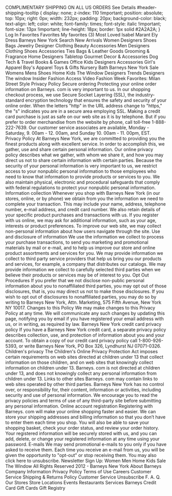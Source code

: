 COMPLIMENTARY SHIPPING ON ALL US ORDERS See Details #header-shipping-tooltip { display: none; z-index: 110 !important; position: absolute; top: 10px; right: 0px; width: 232px; padding: 20px; background-color: black; text-align: left; color: white; font-family: times; font-style: italic !important; font-size: 13px !important; line-height: 18px; border: 1px solid #2A2A2A; } Log In Favorites Favorites My favorites (3) Most Loved Isabel Marant Ely Dress Barneys New York Search New Arrivals Women Designers Shoes Bags Jewelry Designer Clothing Beauty Accessories Men Designers Clothing Shoes Accessories Ties Bags & Leather Goods Grooming & Fragrance Home Designers Tabletop Gourmet Decor & Accessories Dog Tech & Travel Books & Games Office Kids Designers Accessories Girl's Apparel Boy's Apparel Toys & Gifts Nursery Bath Barneys New York Sale Womens Mens Shoes Home Kids The Window Designers Trends Designers The window Insider Fashion Access Video Fashion Week Favorites: Milan Street Style Privacy Policy Secure ordering Protecting your online order information on Barneys. com is very important to us. In our shopping checkout process, we use Secure Socket Layering (SSL), the industry-standard encryption technology that ensures the safety and security of your online order. When the letters "http" in the URL address change to "https," the "s" indicates you are in a secure area employing SSL. Making a credit card purchase is just as safe on our web site as it is by telephone. But if you prefer to order merchandise from the website by phone, call toll-free 1-888-222-7639. Our customer service associates are available, Monday - Saturday, 9. 00am - 12. 00am, and Sunday 10. 00am - 11. 00pm, EST. Privacy Policy At Barneys New York, we are committed to providing you the finest products along with excellent service. In order to accomplish this, we gather, use and share certain personal information. Our online privacy policy describes what we gather, with whom we share it, and how you may direct us not to share certain information with certain parties. Because the security of your personal information is very important to us, we restrict access to your nonpublic personal information to those employees who need to know that information to provide products or services to you. We also maintain physical, electronic and procedural safeguards that comply with federal regulations to protect your nonpublic personal information. Information collection Whenever you shop with Barneys New York (in our stores, online, or by phone) we obtain from you the information we need to complete your transaction. This may include your name, address, telephone number, e-mail address, and credit card number. We also retain details of your specific product purchases and transactions with us. If you register with us online, we may ask for additional information, such as your age, interests or product preferences. To improve our web site, we may collect non-personal information about how users navigate through the site. Use and disclosure of information We use the information we collect to process your purchase transactions, to send you marketing and promotional materials by mail or e-mail, and to help us improve our store and online product assortments and services for you. We may provide information we collect to third party service providers that help us bring you our products and services, for example, a company that distributes our catalogs. We may provide information we collect to carefully selected third parties when we believe their products or services may be of interest to you. Opt Out Procedures If you prefer that we not disclose non-public personal information about you to nonaffiliated third parties, you may opt out of those disclosures, that is, you may direct us not to make those disclosures. If you wish to opt out of disclosures to nonaffiliated parties, you may do so by writing to Barneys New York, Attn. Marketing, 575 Fifth Avenue, New York NY 10017. Changes to this Policy We may make changes to this Privacy Policy at any time. We will communicate any such changes by updating this page, notifying you by email if you have registered your email address with us, or in writing, as required by law. Barneys New York credit card privacy policy If you have a Barneys New York credit card, a separate privacy policy describes collection, use, and protection of information about you and your account. To obtain a copy of our credit card privacy policy call 1-800-926-5393, or write Barneys New York, PO Box 326, Lyndhurst NJ 07071-0326. Children's privacy The Children's Online Privacy Protection Act imposes certain requirements on web sites directed at children under 13 that collect information on those children, and on web sites that knowingly collect information on children under 13. Barneys. com is not directed at children under 13, and does not knowingly collect any personal information from children under 13. Links to other sites Barneys. com may contain links to web sites operated by other third parties. Barneys New York has no control over, or responsibility for, their content, information or activities, including security and use of personal information. We encourage you to read the privacy policies and terms of use of any third-party site before submitting any personal information. Online account registration Registering with Barneys. com will make your online shopping faster and easier. We can store your shipping addresses and billing information so that you don’t have to enter them each time you shop. You will also be able to save your shopping basket, check your order status, and review your order history. Your registered information will be securely stored with us, and you can add, delete, or change your registered information at any time using your password. E-mails We may send promotional e-mails to you only if you have asked to receive them. Each time you receive an e-mail from us, you will be given the opportunity to "opt-out" or stop receiving them. You may also click here to unsubscribe. Newsletter Sign Up: Women Men Home Kids Sale The Window All Rights Reserved 2012 - Barneys New York About Barneys Company Information Privacy Policy Terms of Use Careers Customer Service Shipping & Returns Policy Customer Service Unsubscribe F. A. Q. Our Stores Store Locations Events Restaurants Services Barneys Credit Card Gift Cards Gift Registry